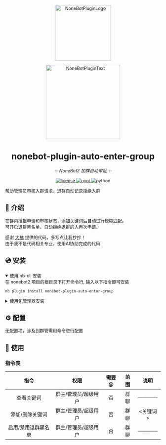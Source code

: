 <div align="center">
  <a href="https://v2.nonebot.dev/store"><img src="https://github.com/padoru233/nonebot-plugin-auto-enter-group/blob/resources/nbp_logo.png" width="180" height="180" alt="NoneBotPluginLogo"></a>
  <br>
  <p><img src="https://github.com/padoru233/nonebot-plugin-auto-enter-group/blob/resources/NoneBotPlugin.svg" width="240" alt="NoneBotPluginText"></p>
</div>

<div align="center">

# nonebot-plugin-auto-enter-group

_✨ NoneBot2 加群自动审批 ✨_


<a href="./LICENSE">
    <img src="https://img.shields.io/github/license/padoru233/nonebot-plugin-auto-enter-group.svg" alt="license">
</a>
<a href="https://pypi.python.org/pypi/nonebot-plugin-auto-enter-group">
    <img src="https://img.shields.io/pypi/v/nonebot-plugin-auto-enter-group.svg" alt="pypi">
</a>
<img src="https://img.shields.io/badge/python-3.9+-blue.svg" alt="python">

</div>

帮助管理员审核入群请求，退群自动记录拒绝入群

## 📖 介绍

在群内播报申请和审核状态，添加关键词后自动进行模糊匹配。  
可开启退群黑名单，自动拒绝退群的人再次申请。

感谢 [大橘](https://github.com/zhiyu1998) 提供的代码，多写点让我抄抄！  
由于我不是代码相关专业，使用AI协助完成的代码

## 💿 安装

<details open>
<summary>使用 nb-cli 安装</summary>
在 nonebot2 项目的根目录下打开命令行, 输入以下指令即可安装

    nb plugin install nonebot-plugin-auto-enter-group

</details>

<details>
<summary>使用包管理器安装</summary>
在 nonebot2 项目的插件目录下, 打开命令行, 根据你使用的包管理器, 输入相应的安装命令

<details>
<summary>pip</summary>

    pip install nonebot-plugin-auto-enter-group
</details>
<details>
<summary>pdm</summary>

    pdm add nonebot-plugin-auto-enter-group
</details>
<details>
<summary>poetry</summary>

    poetry add nonebot-plugin-auto-enter-group
</details>
<details>
<summary>conda</summary>

    conda install nonebot-plugin-auto-enter-group
</details>

打开 nonebot2 项目根目录下的 `pyproject.toml` 文件, 在 `[tool.nonebot]` 部分追加写入

    plugins = ["nonebot_plugin_auto_enter_group"]

</details>

## ⚙️ 配置

无配置项，涉及到群管需用命令进行配置

## 🎉 使用
### 指令表
| 指令 | 权限 | 需要@ | 范围 | 说明 |
|:-----:|:----:|:----:|:----:|:----:|
| 查看关键词 | 群主/管理员/超级用户 | 否 | 群聊 | ———— |
| 添加/删除关键词 | 群主/管理员/超级用户 | 否 | 群聊 | <关键词> |
| 启用/禁用退群黑名单 | 群主/管理员/超级用户 | 否 | 群聊 | ———— |
